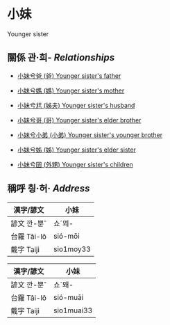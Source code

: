 # 小妹
Younger sister

## 關係 관·희- _Relationships_

- [小妹兮爸 (爸) Younger sister's father](member2.md)

- [小妹兮媽 (媽) Younger sister's mother](member3.md)

- [小妹兮尪 (姊夫) Younger sister's husband](member23.md)

- [小妹兮哥 (哥) Younger sister's elder brother](member4.md)

- [小妹兮小弟 (小弟) Younger sister's younger brother](member6.md)

- [小妹兮姊 (姊) Younger sister's elder sister](member5.md)

- [小妹兮囝 (外甥) Younger sister's children](member25.md)



## 稱呼 칑·허· _Address_

漢字/諺文 | 小妹
--- | ---
諺文 깐-뿐ˆ | 쇼ˊᄆᆀ-
台羅 Tâi-lô | sió-mōi
戴字 Taiji | sio1moy33


漢字/諺文 | 小妹
--- | ---
諺文 깐-뿐ˆ | 쇼ˊ뫠-
台羅 Tâi-lô | sió-muāi
戴字 Taiji | sio1muai33


